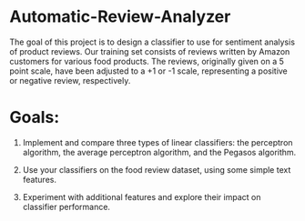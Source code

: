 # Automatic-Review-Analyzer
The goal of this project is to design a classifier to use for sentiment analysis of product reviews. Our training set consists of reviews written by Amazon customers for various food products. The reviews, originally given on a 5 point scale, have been adjusted to a +1 or -1 scale, representing a positive or negative
review, respectively.


# Goals: 
1. Implement and compare three types of linear classifiers: the perceptron algorithm, the average perceptron algorithm, and the Pegasos algorithm.

2. Use your classifiers on the food review dataset, using some simple text features.

3. Experiment with additional features and explore their impact on classifier performance.
